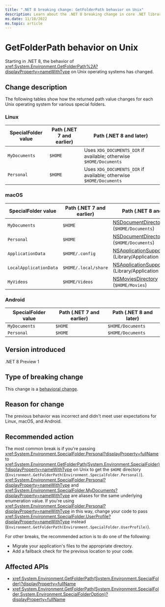 ```yaml
---
title: ".NET 8 breaking change: GetFolderPath behavior on Unix"
description: Learn about the .NET 8 breaking change in core .NET libraries where the behavior of Environment.GetFolderPath has changed on Unix.
ms.date: 11/18/2022
ms.topic: article
---
```

# GetFolderPath behavior on Unix

Starting in .NET 8, the behavior of <xref:System.Environment.GetFolderPath%2A?displayProperty=nameWithType> on Unix operating systems has changed.

## Change description

The following tables show how the returned path value changes for each Unix operating system for various special folders.

### Linux

| SpecialFolder value | Path (.NET 7 and earlier) | Path (.NET 8 and later)                                            |
|---------------------|---------------------------|--------------------------------------------------------------------|
| `MyDocuments`       | `$HOME`                   | Uses `XDG_DOCUMENTS_DIR` if available; otherwise `$HOME/Documents` |
| `Personal`          | `$HOME`                   | Uses `XDG_DOCUMENTS_DIR` if available; otherwise `$HOME/Documents` |

### macOS

| SpecialFolder value | Path (.NET 7 and earlier) | Path (.NET 8 and later) |
|-|-|-|
| `MyDocuments` | `$HOME` | [NSDocumentDirectory](https://developer.apple.com/documentation/foundation/nssearchpathdirectory/nsdocumentdirectory) (`$HOME/Documents`) |
| `Personal` | `$HOME` | [NSDocumentDirectory](https://developer.apple.com/documentation/foundation/nssearchpathdirectory/nsdocumentdirectory) (`$HOME/Documents`) |
| `ApplicationData` | `$HOME/.config` | [NSApplicationSupportDirectory](https://developer.apple.com/documentation/foundation/nssearchpathdirectory/nsapplicationsupportdirectory) (Library/Application Support) |
| `LocalApplicationData` | `$HOME/.local/share` | [NSApplicationSupportDirectory](https://developer.apple.com/documentation/foundation/nssearchpathdirectory/nsapplicationsupportdirectory) (Library/Application Support) |
| `MyVideos` | `$HOME/Videos` | [NSMoviesDirectory](https://developer.apple.com/documentation/foundation/nssearchpathdirectory/nsmoviesdirectory) (`$HOME/Movies`) |

### Android

| SpecialFolder value | Path (.NET 7 and earlier) | Path (.NET 8 and later) |
|---------------------|---------------------------|-------------------------|
| `MyDocuments`       | `$HOME`                   | `$HOME/Documents`       |
| `Personal`          | `$HOME`                   | `$HOME/Documents`       |

## Version introduced

.NET 8 Preview 1

## Type of breaking change

This change is a [behavioral change](../../categories.md#behavioral-change).

## Reason for change

The previous behavior was incorrect and didn't meet user expectations for Linux, macOS, and Android.

## Recommended action

The most common break is if you're passing <xref:System.Environment.SpecialFolder.Personal?displayProperty=fullName> to <xref:System.Environment.GetFolderPath(System.Environment.SpecialFolder)?displayProperty=nameWithType> on Unix to get the `$HOME` directory (`Environment.GetFolderPath(Environment.SpecialFolder.Personal)`). <xref:System.Environment.SpecialFolder.Personal?displayProperty=nameWithType> and <xref:System.Environment.SpecialFolder.MyDocuments?displayProperty=nameWithType> are aliases for the same underlying enumeration value. If you're using <xref:System.Environment.SpecialFolder.Personal?displayProperty=nameWithType> in this way, change your code to pass <xref:System.Environment.SpecialFolder.UserProfile?displayProperty=nameWithType> instead (`Environment.GetFolderPath(Environment.SpecialFolder.UserProfile)`).

For other breaks, the recommended action is to do one of the following:

- Migrate your application's files to the appropriate directory.
- Add a fallback check for the previous location to your code.

## Affected APIs

- <xref:System.Environment.GetFolderPath(System.Environment.SpecialFolder)?displayProperty=fullName>
- <xref:System.Environment.GetFolderPath(System.Environment.SpecialFolder,System.Environment.SpecialFolderOption)?displayProperty=fullName>
